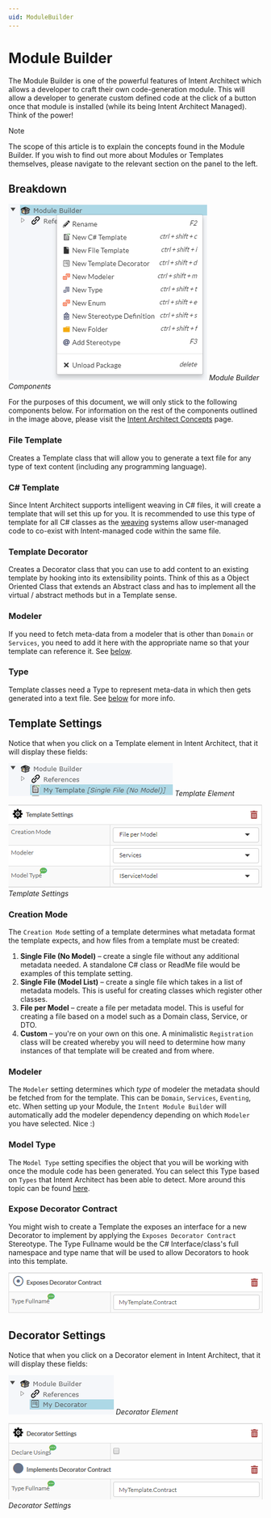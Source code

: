 ```yaml
---
uid: ModuleBuilder
---
```

# Module Builder

The Module Builder is one of the powerful features of Intent Architect which allows a developer to craft their own code-generation module. This will allow a developer to generate custom defined code at the click of a button once that module is installed (while its being Intent Architect Managed). Think of the power!

>[!NOTE]
>The scope of this article is to explain the concepts found in the Module Builder. If you wish to find out more about Modules or Templates themselves, please navigate to the relevant section on the panel to the left.

## Breakdown

![Module Builder Components](images/ModuleBuilderComponentBreakdown.png)
_Module Builder Components_

For the purposes of this document, we will only stick to the following components below. For information on the rest of the components outlined in the image above, please visit the [Intent Architect Concepts](intent_architect_concepts.md) page.

### File Template
Creates a Template class that will allow you to generate a text file for any type of text content (including any programming language).

### C# Template
Since Intent Architect supports intelligent weaving in C# files, it will create a template that will set this up for you. It is recommended to use this type of template for all C# classes as the [weaving](xref:RoslynWeaver) systems allow user-managed code to co-exist with Intent-managed code within the same file.

### Template Decorator
Creates a Decorator class that you can use to add content to an existing template by hooking into its extensibility points. Think of this as a Object Oriented Class that extends an Abstract class and has to implement all the virtual / abstract methods but in a Template sense.

### Modeler
If you need to fetch meta-data from a modeler that is other than `Domain` or `Services`, you need to add it here with the appropriate name so that your template can reference it. See [below](#modeler).

### Type
Template classes need a Type to represent meta-data in which then gets generated into a text file. See [below](#model-type) for more info.


## Template Settings

Notice that when you click on a Template element in Intent Architect, that it will display these fields:

![Template Element](images/TemplateElement.png)
_Template Element_

![Template Settings](images/TemplateSettings.png)
_Template Settings_

### Creation Mode
The `Creation Mode` setting of a template determines what metadata format the template expects, and how files from a template must be created:
1.	**Single File (No Model)** – create a single file without any additional metadata needed. A standalone C# class or ReadMe file would be examples of this template setting. 
2.	**Single File (Model List)** – create a single file which takes in a list of metadata models. This is useful for creating classes which register other classes.
3.	**File per Model** – create a file per metadata model. This is useful for creating a file based on a model such as a Domain class, Service, or DTO.
4. **Custom** – you're on your own on this one. A minimalistic `Registration` class will be created whereby you will need to determine how many instances of that template will be created and from where.

### Modeler
The `Modeler` setting determines which _type_ of modeler the metadata should be fetched from for the template. This can be `Domain`, `Services`, `Eventing`, etc. When setting up your Module, the `Intent Module Builder` will automatically add the modeler dependency depending on which `Modeler` you have selected. Nice :)

### Model Type
The `Model Type` setting specifies the object that you will be working with once the module code has been generated. You can select this Type based on `Types` that Intent Architect has been able to detect. More around this topic can be found [here](intent_architect_concepts.md).

### Expose Decorator Contract

You might wish to create a Template the exposes an interface for a new Decorator to implement by applying the `Exposes Decorator Contract` Stereotype. The Type Fullname would be the C# Interface/class's full namespace and type name that will be used to allow Decorators to hook into this template.

![Template Decorator Contract](images/TemplateDecoratorContract.png)

## Decorator Settings

Notice that when you click on a Decorator element in Intent Architect, that it will display these fields:

![Decorator Element](images/DecoratorElement.png)
_Decorator Element_

![Decorator Settings](images/DecoratorSettings.png)
_Decorator Settings_

